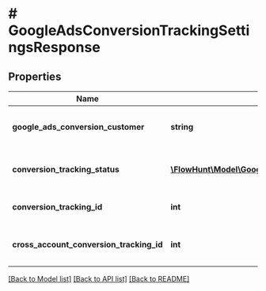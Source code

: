 # # GoogleAdsConversionTrackingSettingsResponse

## Properties

Name | Type | Description | Notes
------------ | ------------- | ------------- | -------------
**google_ads_conversion_customer** | **string** | The Google Ads conversion customer |
**conversion_tracking_status** | [**\FlowHunt\Model\GoogleAdsConversionTrackingStatusEnum**](GoogleAdsConversionTrackingStatusEnum.md) | The conversion tracking status |
**conversion_tracking_id** | **int** | The conversion tracking ID |
**cross_account_conversion_tracking_id** | **int** | The cross-account conversion tracking ID |

[[Back to Model list]](../../README.md#models) [[Back to API list]](../../README.md#endpoints) [[Back to README]](../../README.md)
